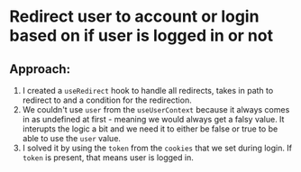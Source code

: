 # Redirect user to account or login based on if user is logged in or not

## Approach: 

1. I created a `useRedirect` hook to handle all redirects, takes in path to redirect to and a condition for the redirection.
2. We couldn't use `user` from the `useUserContext` because it always comes in as undefined at first - meaning we would always get a falsy value. It interupts the logic a bit and we need it to either be false or true to be able to use the `user` value.
3. I solved it by using the `token` from the `cookies` that we set during login. If `token` is present, that means user is logged in.
